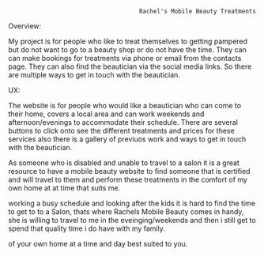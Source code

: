                                          Rachel's Mobile Beauty Treatments
    

Overview:

My project is for people who like to treat themselves to getting pampered but do not want to go
to a beauty shop or do not have the time. They can can make bookings for treatments via phone or email from the contacts page.
They can also find the beautician via the social media links. So there are multiple ways to get in touch with the beautician.

UX:

The website is for people who would like a beautician who can come to their home, covers a local area and can work 
weekends and afternoon/evenings to accommodate their schedule.
There are several buttons to click onto see the different treatments and prices for these services also there is a gallery of previuos work
and ways to get in touch with the beautician.

As someone who is disabled and unable to travel to a salon it is a great resource to have a mobile beauty website to find someone that is certified and will travel 
to them and perform these treatments in the comfort of my own home at at time that suits me.

working a busy schedule and looking after the kids it is hard to find the time to get to to a Salon, thats where Rachels Mobile Beauty comes in handy, 
she is willing to travel to me in the eveinging/weekends and then i still get to spend that quality time i do have with my family.


of your own home at a time and day best suited to you.
